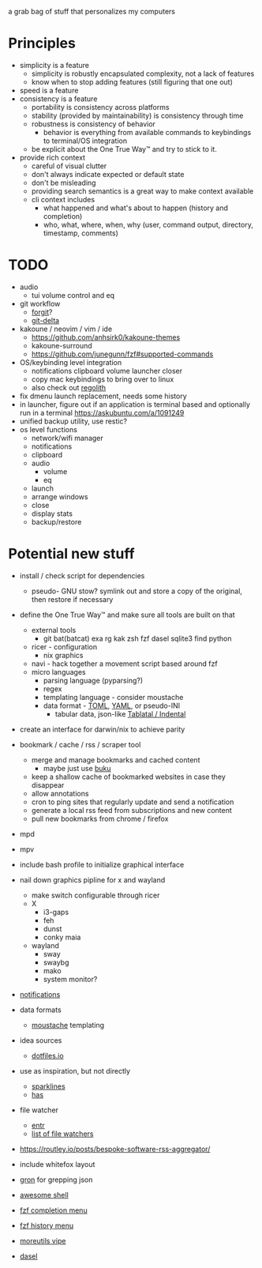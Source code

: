 a grab bag of stuff that personalizes my computers

# Principles
* simplicity is a feature
    * simplicity is robustly encapsulated complexity, not a lack of features
    * know when to stop adding features (still figuring that one out)
* speed is a feature
* consistency is a feature
    * portability is consistency across platforms
    * stability (provided by maintainability) is consistency through time
    * robustness is consistency of behavior
        * behavior is everything from available commands to keybindings to terminal/OS integration
    * be explicit about the One True Way™ and try to stick to it.
* provide rich context
    * careful of visual clutter
    * don't always indicate expected or default state
    * don't be misleading
    * providing search semantics is a great way to make context available
    * cli context includes
        * what happened and what's about to happen (history and completion)
        * who, what, where, when, why (user, command output, directory, timestamp, comments)


# TODO
* audio
  * tui volume control and eq
* git workflow
    * [forgit](https://github.com/wfxr/forgit)?
    * [git-delta](https://github.com/dandavison/delta)
* kakoune / neovim / vim / ide
  * https://github.com/anhsirk0/kakoune-themes
  * kakoune-surround
  * https://github.com/junegunn/fzf#supported-commands
* OS/keybinding level integration
    * notifications clipboard volume launcher closer
    * copy mac keybindings to bring over to linux
    * also check out [regolith](https://regolith-linux.org/)
* fix dmenu launch replacement, needs some history
* in launcher, figure out if an application is terminal based and optionally run in a terminal https://askubuntu.com/a/1091249
* unified backup utility, use restic?
* os level functions
  * network/wifi manager
  * notifications
  * clipboard
  * audio
    * volume
    * eq
  * launch
  * arrange windows
  * close
  * display stats
  * backup/restore

# Potential new stuff
* install / check script for dependencies
    * pseudo- GNU stow? symlink out and store a copy of the original, then restore if necessary
* define the One True Way™ and make sure all tools are built on that
    * external tools
        * git bat(batcat) exa rg kak zsh fzf dasel sqlite3 find python
    * ricer - configuration
        * nix graphics
    * navi - hack together a movement script based around fzf
    * micro languages
      * parsing language (pyparsing?)
      * regex
      * templating language - consider moustache
      * data format - [TOML](https://github.com/toml-lang/toml), [YAML](https://yaml.org/), or pseudo-INI
        * tabular data, json-like [Tablatal / Indental](https://wiki.xxiivv.com/site/tablatal.html)
* create an interface for darwin/nix to achieve parity
* bookmark / cache / rss / scraper tool
    * merge and manage bookmarks and cached content
        * maybe just use [buku](https://github.com/jarun/buku)
    * keep a shallow cache of bookmarked websites in case they disappear
    * allow annotations
    * cron to ping sites that regularly update and send a notification
    * generate a local rss feed from subscriptions and new content
    * pull new bookmarks from chrome / firefox
* mpd
* mpv
* include bash profile to initialize graphical interface
* nail down graphics pipline for x and wayland
    - make switch configurable through ricer
    - X
        * i3-gaps
        * feh
        * dunst
        * conky maia
    - wayland
        * sway
        * swaybg
        * mako
        * system monitor?
* [notifications](http://blog.z3bra.org/2014/04/pop-it-up.html)
 
* data formats
    * [moustache](https://mustache.github.io/mustache.5.html) templating

* idea sources
    * [dotfiles.io](http://dotfiles.github.io/)
    
* use as inspiration, but not directly
    * [sparklines](https://github.com/holman/spark/blob/master/spark)
    * [has](https://github.com/kdabir/has/blob/master/has)
    
* file watcher
    * [entr](https://github.com/eradman/entr) 
    * [list of file watchers](https://anarc.at/blog/2019-11-20-file-monitoring-tools/)
* https://routley.io/posts/bespoke-software-rss-aggregator/
* include whitefox layout
* [gron](https://github.com/tomnomnom/gron) for grepping json
* [awesome shell](https://github.com/alebcay/awesome-shell)
* [fzf completion menu]( https://reposhub.com/linux/shell-script-development/Aloxaf-fzf-tab.html)
* [fzf history menu](https://medium.com/@ankurloriya/fzf-command-make-your-history-command-smarter-3294dfd1272f)
* [moreutils vipe](https://joeyh.name/code/moreutils/) 
* [dasel](https://github.com/TomWright/dasel)

